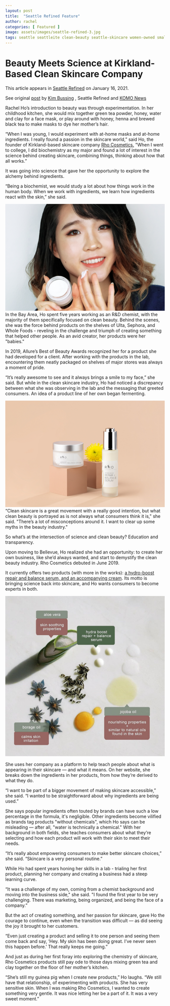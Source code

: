 ```yaml
---
layout: post
title:  "Seattle Refined Feature"
author: rachel
categories: [ Featured ]
image: assets/images/seattle-refined-3.jpg
tags: seattle seattleite clean-beauty seattle-skincare women-owned small-business
---
```


# Beauty Meets Science at Kirkland-Based Clean Skincare Company

This article appears in [Seattle Refined](https://seattlerefined.com/) on January 16, 2021.

See original [post](http://seattlerefined.com/fashion-beauty/rachel-ho-brings-science-to-clean-skincare) by [Kim Bussing](https://muckrack.com/kim-bussing/articles) , Seattle Refined and [KOMO News](https://komonews.com/seattle-refined/rachel-ho-brings-science-to-clean-skincare)

Rachel Ho’s introduction to beauty was through experimentation. In her childhood kitchen, she would mix together green tea powder, honey, water and clay for a face mask, or play around with honey, henna and brewed black tea to make masks to dye her mother’s hair.

“When I was young, I would experiment with at-home masks and at-home ingredients. I really found a passion in the skincare world,” said Ho, the founder of Kirkland-based skincare company [Rho Cosmetics.](https://rhocosmetics.com/) "When I went to college, I did biochemistry as my major and found a lot of interest in the science behind creating skincare, combining things, thinking about how that all works.”

It was going into science that gave her the opportunity to explore the alchemy behind ingredients.

“Being a biochemist, we would study a lot about how things work in the human body. When we work with ingredients, we learn how ingredients react with the skin,” she said.

![](\assets\images\seattle-refined.jpg)In the Bay Area, Ho spent five years working as an R&D chemist, with the majority of them specifically focused on clean beauty. Behind the scenes, she was the force behind products on the shelves of Ulta, Sephora, and Whole Foods - reveling in the challenge and triumph of creating something that helped other people. As an avid creator, her products were her "babies."

In 2019, Allure’s Best of Beauty Awards recognized her for a product she had developed for a client. After working with the products in the lab, encountering them neatly packaged on shelves of major stores was always a moment of pride.

“It’s really awesome to see and it always brings a smile to my face,” she said. But while in the clean skincare industry, Ho had noticed a discrepancy between what she was observing in the lab and the messaging that greeted consumers. An idea of a product line of her own began fermenting.

![](\assets\images\seattle-refined-2.jpg)“Clean skincare is a great movement with a really good intention, but what clean beauty is portrayed as is not always what consumers think it is," she said. "There’s a lot of misconceptions around it. I want to clear up some myths in the beauty industry."

So what’s at the intersection of science and clean beauty? Education and transparency.

Upon moving to Bellevue, Ho realized she had an opportunity: to create her own business, like she’d always wanted, and start to demystify the clean beauty industry. Rho Cosmetics debuted in June 2019.

It currently offers two products (with more in the works): [a hydro-boost repair and balance serum, and an accompanying cream](https://rhocosmetics.com/#products). Its motto is bringing science back into skincare, and Ho wants consumers to become experts in both.

![](\assets\images\ingredient-breakdown.jpg)

She uses her company as a platform to help teach people about what is appearing in their skincare — and what it means. On her website, she breaks down the ingredients in her products, from how they’re derived to what they do.

“I want to be part of a bigger movement of making skincare accessible,” she said. “I wanted to be straightforward about why ingredients are being used.”

She says popular ingredients often touted by brands can have such a low percentage in the formula, it's negligible. Other ingredients become vilified as brands tag products "without chemicals", which Ho says can be misleading — after all, "water is technically a chemical." With her background in both fields, she teaches consumers about what they’re selecting and how each product will work with their skin to meet their needs.

“It’s really about empowering consumers to make better skincare choices,” she said. “Skincare is a very personal routine.”

While Ho had spent years honing her skills in a lab - trialing her first product, planning her company and creating a business had a steep learning curve.

“It was a challenge of my own, coming from a chemist background and moving into the business side," she said. "I found the first year to be very challenging. There was marketing, being organized, and being the face of a company.”

But the act of creating something, and her passion for skincare, gave Ho the courage to continue, even when the transition was difficult — as did seeing the joy it brought to her customers.

“Even just creating a product and selling it to one person and seeing them come back and say, ‘Hey. My skin has been doing great. I’ve never seen this happen before.’ That really keeps me going.”

And just as during her first foray into exploring the chemistry of skincare, Rho Cosmetics products still pay ode to those days mixing green tea and clay together on the floor of her mother’s kitchen.

“She’s still my guinea pig when I create new products,” Ho laughs. “We still have that relationship, of experimenting with products. She has very sensitive skin. When I was making Rho Cosmetics, I wanted to create something very gentle. It was nice letting her be a part of it. It was a very sweet moment.”